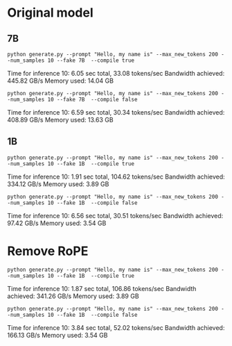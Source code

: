 # Original model

## 7B

`python generate.py --prompt "Hello, my name is" --max_new_tokens 200 --num_samples 10 --fake 7B  --compile true`

Time for inference 10: 6.05 sec total, 33.08 tokens/sec
Bandwidth achieved: 445.82 GB/s
Memory used: 14.04 GB


`python generate.py --prompt "Hello, my name is" --max_new_tokens 200 --num_samples 10 --fake 7B  --compile false`

Time for inference 10: 6.59 sec total, 30.34 tokens/sec
Bandwidth achieved: 408.89 GB/s
Memory used: 13.63 GB

## 1B

`python generate.py --prompt "Hello, my name is" --max_new_tokens 200 --num_samples 10 --fake 1B  --compile true`

Time for inference 10: 1.91 sec total, 104.62 tokens/sec
Bandwidth achieved: 334.12 GB/s
Memory used: 3.89 GB

`python generate.py --prompt "Hello, my name is" --max_new_tokens 200 --num_samples 10 --fake 1B  --compile false`

Time for inference 10: 6.56 sec total, 30.51 tokens/sec
Bandwidth achieved: 97.42 GB/s
Memory used: 3.54 GB

# Remove RoPE

`python generate.py --prompt "Hello, my name is" --max_new_tokens 200 --num_samples 10 --fake 1B  --compile true`

Time for inference 10: 1.87 sec total, 106.86 tokens/sec
Bandwidth achieved: 341.26 GB/s
Memory used: 3.89 GB

`python generate.py --prompt "Hello, my name is" --max_new_tokens 200 --num_samples 10 --fake 1B  --compile false`

Time for inference 10: 3.84 sec total, 52.02 tokens/sec
Bandwidth achieved: 166.13 GB/s
Memory used: 3.54 GB